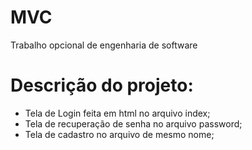 # MVC
Trabalho opcional de engenharia de software

# Descrição do projeto:
- Tela de Login feita em html no arquivo index;
- Tela de recuperação de senha no arquivo password;
- Tela de cadastro no arquivo de mesmo nome;
